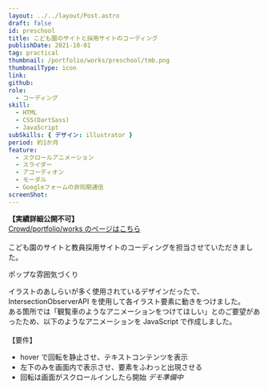 ```yaml
---
layout: ../../layout/Post.astro
draft: false
id: preschool
title: こども園のサイトと採用サイトのコーディング
publishDate: 2021-10-01
tag: practical
thumbnail: /portfolio/works/preschool/tmb.png
thumbnailType: icon
link:
github:
role:
  - コーディング
skill:
  - HTML
  - CSS(DartSass)
  - JavaScript
subSkills: { デザイン: illustrator }
period: 約1か月
feature:
  - スクロールアニメーション
  - スライダー
  - アコーディオン
  - モーダル
  - Googleフォームの非同期通信
screenShot:
---
```


**【実績詳細公開不可】**  
<a class="bl_entry_blankLink" href='https://crowd/portfolio/works.jp/public/employees/2210160' target="_blank" rel="noopener noreferrer">
Crowd/portfolio/works のページはこちら
</a>  
<br />
こども園のサイトと教員採用サイトのコーディングを担当させていただきました。

<p class="bl_entry_pointText">ポップな雰囲気づくり</p>

イラストのあしらいが多く使用されているデザインだったで、IntersectionObserverAPI を使用して各イラスト要素に動きをつけました。  
ある箇所では「観覧車のようなアニメーションをつけてほしい」とのご要望があったため、以下のようなアニメーションを JavaScript で作成しました。  
<br />
【要件】

- hover で回転を静止させ、テキストコンテンツを表示
- 左下のみを画面内で表示させ、要素をふわっと出現させる
- 回転は画面がスクロールインしたら開始
  _デモ準備中_
